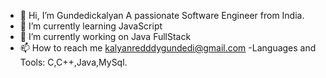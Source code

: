 - 👋 Hi, I’m Gundedickalyan
 A passionate Software Engineer from India.
- 🌱 I’m currently learning JavaScript
- 💞️ I’m currently working on Java FullStack
- 📫 How to reach me kalyanredddygundedi@gmail.com
-Languages and Tools:
  C,C++,Java,MySql.

<!---
Gundedikalyan/Gundedikalyan is a ✨ special ✨ repository because its `README.md` (this file) appears on your GitHub profile.
You can click the Preview link to take a look at your changes.
--->
